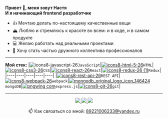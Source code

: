 

**Привет 👋, меня зовут Настя  
И я начинающий frontend разработчик**
* 👍 Мечтаю делать по-настоящему качественные вещи
* 🏔️ Люблю и стремлюсь к красоте во всем: и в коде, и в самом продукте
* 💻 Желаю работать над реальными проектами
* 🤝 Хочу стать частью дружного коллектива профессионалов


***

**Мой стек:**
|<img src="https://user-images.githubusercontent.com/70646350/119318720-4f788180-bc82-11eb-87ff-8201ce9d61c8.png" alt="icons8-javascript-26" style="max-width: 100%;">`JavaScript`|<a target="_blank" rel="noopener noreferrer" href="https://user-images.githubusercontent.com/70646350/119315541-9cf2ef80-bc7e-11eb-8f46-ef3766162ab6.png"><img src="https://user-images.githubusercontent.com/70646350/119315541-9cf2ef80-bc7e-11eb-8f46-ef3766162ab6.png" alt="icons8-html-5-26" style="max-width: 100%;"></a>`HTML`|<a target="_blank" rel="noopener noreferrer" href="https://user-images.githubusercontent.com/70646350/119316006-1be82800-bc7f-11eb-8166-910c027cd18f.png"><img src="https://user-images.githubusercontent.com/70646350/119316006-1be82800-bc7f-11eb-8166-910c027cd18f.png" alt="icons8-css3-26" style="max-width: 100%;"></a>`CSS`|<a target="_blank" rel="noopener noreferrer" href="https://user-images.githubusercontent.com/70646350/119316439-a0d34180-bc7f-11eb-9a36-e79d2b093d69.png"><img src="https://user-images.githubusercontent.com/70646350/119316439-a0d34180-bc7f-11eb-9a36-e79d2b093d69.png" alt="icons8-react-26" style="max-width: 100%;"></a>`React`|<a target="_blank" rel="noopener noreferrer" href="https://user-images.githubusercontent.com/70646350/119320405-38d32a00-bc84-11eb-9167-cf416e0a7dd8.png"><img src="https://user-images.githubusercontent.com/70646350/119320405-38d32a00-bc84-11eb-9167-cf416e0a7dd8.png" alt="icons8-redux-26 (1)" style="max-width: 100%;"></a>`Redux`|
|----|----|----|----|----|
|<a target="_blank" rel="noopener noreferrer" href="https://user-images.githubusercontent.com/70646350/119323556-7e452680-bc87-11eb-9cd2-fc2293869858.png"><img src="https://user-images.githubusercontent.com/70646350/119323556-7e452680-bc87-11eb-9cd2-fc2293869858.png" alt="icons8-rest-api-26" style="max-width: 100%;"></a>`REST API`|<a target="_blank" rel="noopener noreferrer" href="https://user-images.githubusercontent.com/70646350/119315153-38d02b80-bc7e-11eb-8198-9f3eb058edef.png"><img src="https://user-images.githubusercontent.com/70646350/119315153-38d02b80-bc7e-11eb-8198-9f3eb058edef.png" alt="icons8-webpack-26" style="max-width: 100%;"></a>`webpack`|<a target="_blank" rel="noopener noreferrer" href="https://user-images.githubusercontent.com/70646350/119320033-ceba8500-bc83-11eb-9455-537f415c9fe1.png"><img src="https://user-images.githubusercontent.com/70646350/119320033-ceba8500-bc83-11eb-9455-537f415c9fe1.png" alt="mongodb_original_logo_icon_146424" style="max-width: 100%;"></a>`mongoDB`|<a target="_blank" rel="noopener noreferrer" href="https://user-images.githubusercontent.com/70646350/119322690-8bade100-bc86-11eb-9660-cbfee5afd4a5.png"><img src="https://user-images.githubusercontent.com/70646350/119322690-8bade100-bc86-11eb-9660-cbfee5afd4a5.png" alt="pngwing com" style="max-width: 100%;"></a>`express.js`|<a target="_blank" rel="noopener noreferrer" href="https://user-images.githubusercontent.com/70646350/119321913-cc592a80-bc85-11eb-9540-8605bd48f3f7.png"><img src="https://user-images.githubusercontent.com/70646350/119321913-cc592a80-bc85-11eb-9540-8605bd48f3f7.png" alt="icons8-git-26" style="max-width: 100%;"></a>`git`|

***

<p align='center'>
   <a href="https://t.me/Karepanova_A">
       <img src="https://img.shields.io/badge/Telegram-2CA5E0?style=for-the-badge&logo=telegram&logoColor=white" target="_blank"/>
   </a>
   <a href="https://www.instagram.com/invites/contact/?i=p7c16bz4t2qo&utm_content=18a9tw9">
       <img src="https://img.shields.io/badge/Instagram-E4405F?style=for-the-badge&logo=instagram&logoColor=white" target="_blank"/>
   </a>
   <a href="https://vk.com/karepanova1988">
       <img src="https://img.shields.io/badge/вконтакте-%232E87FB.svg?&style=for-the-badge&logo=vk&logoColor=white" target="_blank"/>
   </a>
   
<p align='center'>
   📫 Как связаться со мной: <a href='mailto:89221006233@yandex.ru'>89221006233@yandex.ru</a>
</p>
